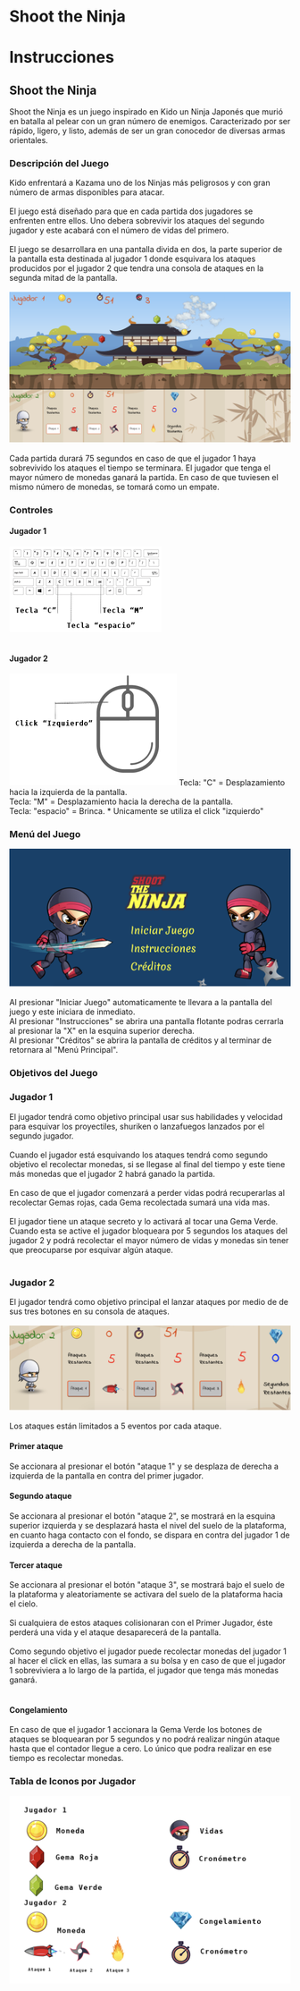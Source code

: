 # Shoot the Ninja

   <h1>Instrucciones</h1>
                <h2>Shoot the Ninja </h2>
                Shoot the Ninja es un juego inspirado en Kido un Ninja Japonés que murió en batalla al pelear con un gran número de
                enemigos. Caracterizado por ser rápido, ligero, y listo, además de ser un gran conocedor de diversas armas orientales.
                <h3>Descripción del Juego</h3>
                Kido enfrentará a Kazama uno de los Ninjas más peligrosos y con gran número de armas disponibles para atacar.<br><br>
                El juego está diseñado para que en cada partida dos jugadores se enfrenten entre ellos. Uno debera sobrevivir 
                los ataques del segundo jugador y este acabará con el número de vidas del primero.<br><br>
                El juego se desarrollara en una pantalla divida en dos, la parte superior de la pantalla esta destinada al jugador 1 donde esquivara los ataques producidos por el jugador 2 que tendra una consola de ataques en la segunda mitad de la pantalla. <br> <br>
                <img src="./assets/img/pantallaJuego.png" alt="Pantalla del Juego" class = "pantallaJuego"> <br><br>
                Cada partida durará 75 segundos  en caso de que el jugador 1 haya sobrevivido los ataques  el tiempo se terminara. 
                El jugador que tenga el mayor número de monedas ganará la partida. En caso de que tuviesen el mismo número de monedas, 
                se tomará como un empate.
                <h3>Controles</h3>
                <h4>Jugador 1 </h4>  
                 <img src="./assets/img/teclado.png" alt="Imagen Teclado con indicaciones" class = "imagenDentro1"> <br><br>
                 <h4> Jugador 2 </h4>
                <img src="./assets/img/ mouse.png" alt="" class = "imagenDentro2">
                <span class = "tecladoText">
                      Tecla: "C" = Desplazamiento hacia la izquierda de la pantalla.<br> 
                      Tecla: "M" = Desplazamiento hacia la derecha de la pantalla.<br>
                      Tecla: "espacio" = Brinca.
                </span>
                <span class = "jugador2Text2">* Unicamente se utiliza el click "izquierdo"</span>
                <h3>Menú del Juego</h3>
                <img src="./assets/img/menu.png" alt="Menú del Juego" class="menuJuego"> <br> <br>
                Al presionar "Iniciar Juego" automaticamente te llevara a la pantalla del juego y este iniciara de inmediato. <br>
                Al presionar "Instrucciones" se abrira una pantalla flotante podras cerrarla al presionar la "X" en la esquina superior derecha. <br>
                Al presionar "Créditos" se abrira la pantalla de créditos y al terminar de retornara al "Menú Principal".
                <h3>Objetivos del Juego</h3>
                <h3>Jugador 1</h3>
                El jugador tendrá como objetivo principal usar sus habilidades y velocidad para esquivar los proyectiles, shuriken o lanzafuegos lanzados por  el segundo jugador. <br><br>
                Cuando el jugador está esquivando los ataques tendrá como segundo objetivo el recolectar monedas, si se llegase al final del tiempo y este tiene más monedas que el jugador 2 habrá ganado la partida.<br><br>
                En caso de que  el jugador  comenzará a perder vidas podrá recuperarlas al recolectar Gemas rojas, cada Gema recolectada sumará una vida mas.<br><br>
                El jugador tiene un ataque secreto  y lo activará al tocar una Gema Verde. Cuando esta se active el jugador bloqueara por 5 segundos los ataques del jugador 2 y podrá recolectar el mayor número de vidas y monedas sin tener que preocuparse por esquivar algún ataque.<br><br>
                <h3>Jugador 2</h3>
                El jugador tendrá como objetivo principal el lanzar ataques por medio de de sus tres botones en su consola de ataques.<br><br>
                <img src="./assets/img/consoladeAtaques.png" alt="Consola de ataques" class = "consolaAtaques"> <br><br>
                Los ataques están limitados a 5 eventos por cada ataque.
                <h4>Primer ataque</h4>
                Se accionara al presionar el botón "ataque 1" y se desplaza de derecha a izquierda de la pantalla en contra del primer jugador.
                <h4>Segundo ataque</h4>
                Se accionara al presionar el botón "ataque 2", se mostrará en la esquina superior izquierda y se desplazará hasta el nivel del suelo de la plataforma, en cuanto haga contacto con el fondo, se dispara en contra del jugador 1 de izquierda a derecha de la pantalla.
                <h4>Tercer ataque</h4>
                Se accionara al presionar el botón "ataque 3", se mostrará bajo el suelo de la plataforma y aleatoriamente se activara del suelo de la plataforma hacia el cielo.<br> <br>
                Si cualquiera de estos ataques colisionaran con el Primer Jugador, éste perderá una vida y el ataque desaparecerá de la pantalla.<br> <br>
                Como segundo objetivo el jugador puede recolectar monedas del jugador 1 al hacer el click en ellas, las sumara a su bolsa y en caso de que el jugador 1 sobreviviera a lo largo de la partida, el jugador que tenga más monedas ganará.<br> <br>
                <h4>Congelamiento</h4>
                En caso de que el jugador 1 accionara la Gema Verde los botones  de ataques se bloquearan por 5 segundos y no podrá realizar ningún ataque hasta que el contador llegue a cero. Lo único que podra realizar en ese tiempo es recolectar monedas.
                <h3>Tabla de Iconos por Jugador</h3>
                <img src="./assets/img/tabla.png" alt="Tabla de Iconos por Jugador" class = "tabla">
